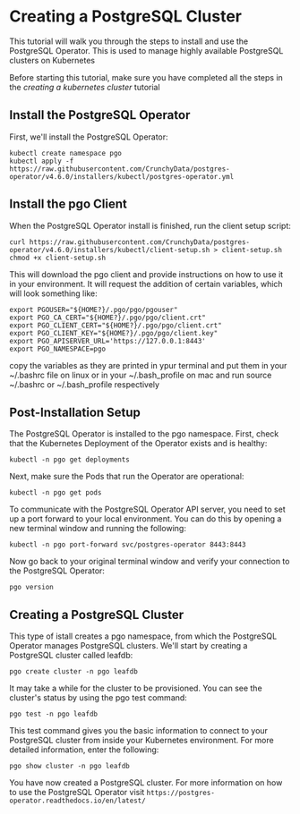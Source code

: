 # Creating a PostgreSQL Cluster 

This tutorial will walk you through the steps to install and use the PostgreSQL Operator. This is used to manage highly available PostgreSQL clusters on Kubernetes

Before starting this tutorial, make sure you have completed all the steps in the *creating a kubernetes cluster* tutorial

## Install the PostgreSQL Operator 

First, we'll install the PostgreSQL Operator:

``` 
kubectl create namespace pgo 
kubectl apply -f https://raw.githubusercontent.com/CrunchyData/postgres-operator/v4.6.0/installers/kubectl/postgres-operator.yml 
``` 

## Install the pgo Client 

When the PostgreSQL Operator install is finished, run the client setup script: 

``` 
curl https://raw.githubusercontent.com/CrunchyData/postgres-operator/v4.6.0/installers/kubectl/client-setup.sh > client-setup.sh 
chmod +x client-setup.sh 
``` 

This will download the pgo client and provide instructions on how to use it in your environment. It will request the addition of certain variables, which will look something like: 

```
export PGOUSER="${HOME?}/.pgo/pgo/pgouser" 
export PGO_CA_CERT="${HOME?}/.pgo/pgo/client.crt" 
export PGO_CLIENT_CERT="${HOME?}/.pgo/pgo/client.crt" 
export PGO_CLIENT_KEY="${HOME?}/.pgo/pgo/client.key" 
export PGO_APISERVER_URL='https://127.0.0.1:8443' 
export PGO_NAMESPACE=pgo 
``` 

copy the variables as they are printed in ypur terminal and put them in your ~/.bashrc file on linux or in your ~/.bash_profile on mac and run source ~/.bashrc or ~/.bash_profile respectively

## Post-Installation Setup 

The PostgreSQL Operator is installed to the pgo namespace. First, check that the Kubernetes Deployment of the Operator exists and is healthy:

``` 
kubectl -n pgo get deployments 
``` 

Next, make sure the Pods that run the Operator are operational: 

``` 
kubectl -n pgo get pods 
``` 

To communicate with the PostgreSQL Operator API server, you need to set up a port forward to your local environment. You can do this by opening a new terminal window and running the following: 

``` 
kubectl -n pgo port-forward svc/postgres-operator 8443:8443 
``` 

Now go back to your original terminal window and verify your connection to the PostgreSQL Operator: 

``` 
pgo version 
``` 

## Creating a PostgreSQL Cluster 

This type of istall creates a pgo namespace, from which the PostgreSQL Operator manages PostgreSQL clusters. We'll start by creating a PostgreSQL cluster called leafdb: 

``` 
pgo create cluster -n pgo leafdb 
``` 

It may take a while for the cluster to be provisioned. You can see the cluster's status by using the pgo test command: 

``` 
pgo test -n pgo leafdb 
``` 

This test command gives you the basic information to connect to your PostgreSQL cluster from inside your Kubernetes environment. For more detailed information, enter the following: 

``` 
pgo show cluster -n pgo leafdb 
``` 

You have now created a PostgreSQL cluster. For more information on how to use the PostgreSQL Operator visit `https://postgres-operator.readthedocs.io/en/latest/`

 
 

 